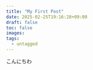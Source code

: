```yaml
---
title: "My First Post"
date: 2025-02-25T19:16:28+09:00
draft: false
toc: false
images:
tags:
  - untagged
---
```

こんにちわ
